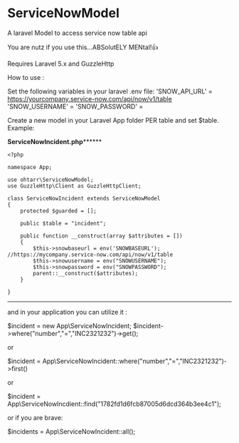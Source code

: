 # ServiceNowModel
A laravel Model to access service now table api

You are nutz if you use this...ABSolutELY MENtal!:+1:

Requires Laravel 5.x and GuzzleHttp

How to use :

Set the following variables in your laravel .env file:
'SNOW_API_URL' = https://yourcompany.service-now.com/api/now/v1/table
'SNOW_USERNAME' =
'SNOW_PASSWORD' =

Create a new model in your Laravel App folder PER table and set $table.  Example:

****************ServiceNowIncident.php**********************
```
<?php

namespace App;

use ohtarr\ServiceNowModel;
use GuzzleHttp\Client as GuzzleHttpClient;

class ServiceNowIncident extends ServiceNowModel
{
    protected $guarded = [];

    public $table = "incident";

    public function __construct(array $attributes = [])
    {
        $this->snowbaseurl = env('SNOWBASEURL'); //https://mycompany.service-now.com/api/now/v1/table
        $this->snowusername = env("SNOWUSERNAME");
        $this->snowpassword = env("SNOWPASSWORD");
        parent::__construct($attributes);
    }

}
```

************************************************************

and in your application you can utilize it :

$incident = new App\ServiceNowIncident;
$incident->where("number","=","INC2321232")->get();

or

$incident = App\ServiceNowIncident::where("number","=","INC2321232")->first()

or

$incident = App\ServiceNowIncdient::find("1782fd1d6fcb87005d6dcd364b3ee4c1");

or if you are brave:

$incidents = App\ServiceNowIncident::all();



